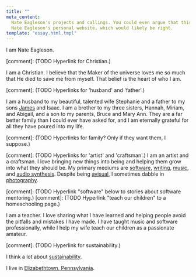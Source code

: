 ```yaml
---
title: ""
meta_content:
  Nate Eagleson's projects and callings. You could even argue that this is
  Nate Eagleson's personal website, which would likely be right.
template: "essay.html.tmpl"
---
```


I am Nate Eagleson.

[comment]: (TODO Hyperlink for Christian.)

I am a Christian. I believe that the Maker of the universe loves me so much
that He died to save me from myself. That belief is the heart of who I am.

[comment]: (TODO Hyperlinks for 'husband' and 'father'.)

I am a husband to my beautiful, talented wife Stephanie and a father to my
sons [James](/photos/newborn-james/) and Isaac. I am a brother to my three
sisters, Hannah, Miriam, and Abigail, and a son to my parents, Bruce and Mary
Ann. They are a far better family than I could ever have asked for, and I am
eternally grateful for all they have poured into my life.

[comment]: (TODO Hyperlinks for family? Only if they want them, I suppose.)

[comment]: (TODO Hyperlinks for 'artist' and 'craftsman'.)
I am an artist and a craftsman. I love bringing new things into being and
helping them grow into what they should be. My primary mediums are
[software](/software/), [writing](/writing/), [music](/music/), and
[audio synthesis](/audio-synthesis/). Despite being
[avisual](https://en.wikipedia.org/wiki/Aphantasia),
I sometimes dabble in [photography](/photos/).

[comment]: (TODO Hyperlink "software" below to stories about software mentoring.)
[comment]: (TODO Hyperlink "teach our children" to a homeschooling page.)

I am a teacher. I love sharing what I have learned and helping people avoid the
pitfalls and mistakes I have made. I have taught music and software
professionally, while I help my wife teach our children as a passionate
amateur.

[comment]: (TODO Hyperlink for sustainability.)

I think a lot about [sustainability](/sustaining/).

I live in [Elizabethtown, Pennsylvania](https://www.etownonline.com/).
